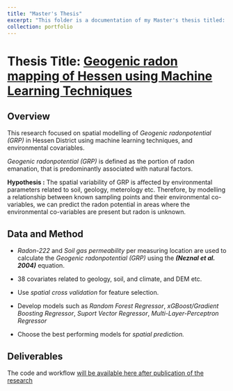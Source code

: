 ```yaml
---
title: "Master's Thesis"
excerpt: "This folder is a documentation of my Master's thesis titled: <em>Geogenic radonpotential (GRP)<em/> mapping of Hessen using Machine Learning Technique <br/><br /><a href='' target='_blank'><img src='/images/thesis.png'></a>"
collection: portfolio
---
```


# Thesis Title: [Geogenic radon mapping of Hessen using Machine Learning Techniques](https://github.com/Madaar49/Masters_Thesis/tree/main)

## Overview

This research focused on spatial modelling of *Geogenic radonpotential (GRP)* in Hessen District using machine learning techniques, and environmental covariables. 

*Geogenic radonpotential (GRP)* is defined as the portion of radon emanation, that is predominantly associated with natural factors.

**Hypothesis :** The spatial variability of GRP is affected by environmental parameters related to soil, geology, meterology etc. Therefore, by modelling a relationship between known sampling points and their environmental co-variables, we can predict the radon potential in areas where the environmental co-variables are present but radon is unknown.


## Data and Method
- *Radon-222* and *Soil gas permeability* per measuring location are used to calculate the  *Geogenic radonpotential (GRP)* using the ***(Neznal et al. 2004)*** equation.

- 38 covariates related to geology, soil, and climate, and DEM etc.

- Use *spatial cross validation* for feature selection.

-  Develop models such as *Random Forest Regressor*, *xGBoost/Gradient Boosting Regressor*, *Suport Vector Regressor*, *Multi-Layer-Perceptron Regressor*

- Choose the best performing models for *spatial prediction.*

## Deliverables

The code and workflow [will be available here after publication of the research](https://github.com/Madaar49/Masters_Thesis/tree/main)
